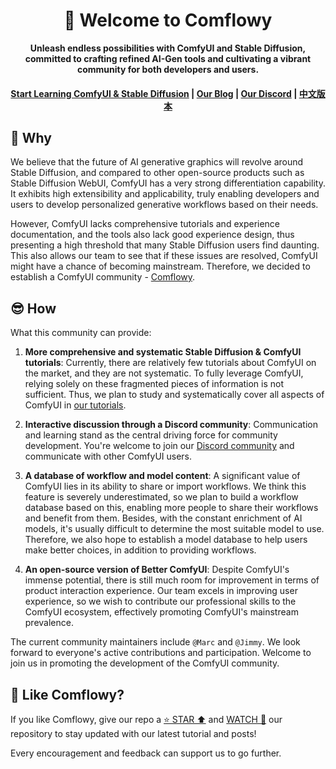 <div align="center">
<h1>👋 Welcome to Comflowy</h1>
<p>
   <strong>Unleash endless possibilities with ComfyUI and Stable Diffusion, </strong>
   <br/>
   <strong>committed to crafting refined AI-Gen tools and cultivating a vibrant community for both developers and users.</strong>
</p>
<h4>
    <a href="https://comflowy.com">Start Learning ComfyUI & Stable Diffusion</a>
    <span> | </span>
    <a href="https://www.comflowy.com/blog">Our Blog</a>
    <span> | </span>
    <a href="https://discord.gg/xqB9VyEX">Our Discord</a>
    <span> | </span>
    <a href="">中文版本</a>
</h4>
</div>

## 🤔 Why
We believe that the future of AI generative graphics will revolve around Stable Diffusion, and compared to other open-source products such as Stable Diffusion WebUI, ComfyUI has a very strong differentiation capability. It exhibits high extensibility and applicability, truly enabling developers and users to develop personalized generative workflows based on their needs.

However, ComfyUI lacks comprehensive tutorials and experience documentation, and the tools also lack good experience design, thus presenting a high threshold that many Stable Diffusion users find daunting. This also allows our team to see that if these issues are resolved, ComfyUI might have a chance of becoming mainstream. Therefore, we decided to establish a ComfyUI community - [Comflowy](https://www.comflowy.com/).

## 😎 How
What this community can provide:

1. **More comprehensive and systematic Stable Diffusion & ComfyUI tutorials**: Currently, there are relatively few tutorials about ComfyUI on the market, and they are not systematic. To fully leverage ComfyUI, relying solely on these fragmented pieces of information is not sufficient. Thus, we plan to study and systematically cover all aspects of ComfyUI in [our tutorials](https://www.comflowy.com/).

2. **Interactive discussion through a Discord community**: Communication and learning stand as the central driving force for community development. You're welcome to join our [Discord community](https://discord.gg/cj623WvcVx) and communicate with other ComfyUI users.

3. **A database of workflow and model content**: A significant value of ComfyUI lies in its ability to share or import workflows. We think this feature is severely underestimated, so we plan to build a workflow database based on this, enabling more people to share their workflows and benefit from them. Besides, with the constant enrichment of AI models, it's usually difficult to determine the most suitable model to use. Therefore, we also hope to establish a model database to help users make better choices, in addition to providing workflows.

4. **An open-source version of Better ComfyUI**: Despite ComfyUI's immense potential, there is still much room for improvement in terms of product interaction experience. Our team excels in improving user experience, so we wish to contribute our professional skills to the ComfyUI ecosystem, effectively promoting ComfyUI's mainstream prevalence.

The current community maintainers include `@Marc` and `@Jimmy`. We look forward to everyone's active contributions and participation. Welcome to join us in promoting the development of the ComfyUI community.

## 🥰 Like Comflowy?
If you like Comflowy, give our repo a [⭐ STAR ⬆️](https://github.com/6174/comflowy) and [WATCH 👀](https://github.com/6174/comflowy/subscription) our repository to stay updated with our latest tutorial and posts!

Every encouragement and feedback can support us to go further.
